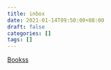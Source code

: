 ```yaml
---
title: inbox
date: 2021-01-14T09:50:00+08:00
draft: false
categories: []
tags: []
---
```


[Bookss](books)
